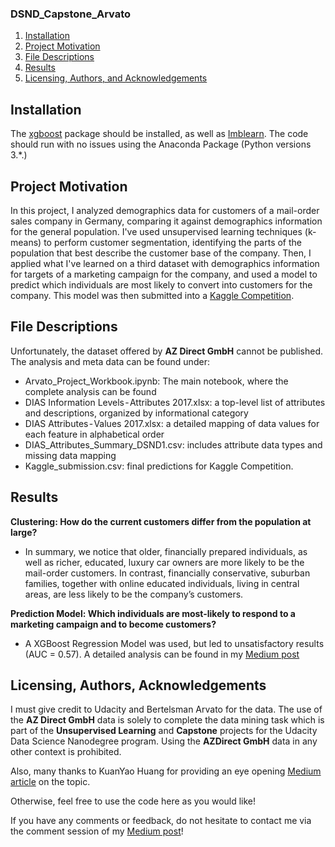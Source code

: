 ### DSND_Capstone_Arvato

1. [Installation](#installation)
2. [Project Motivation](#motivation)
3. [File Descriptions](#files)
4. [Results](#results)
5. [Licensing, Authors, and Acknowledgements](#licensing)

## Installation <a name="installation"></a>

The [xgboost](https://xgboost.readthedocs.io/en/latest/python/) package should be installed, as well as [Imblearn](https://imbalanced-learn.readthedocs.io/en/stable/).
The code should run with no issues using the Anaconda Package (Python versions 3.*.)

## Project Motivation<a name="motivation"></a>

In this project, I analyzed demographics data for customers of a mail-order sales company in Germany, comparing it against demographics information
for the general population. I've used unsupervised learning techniques (k-means) to perform customer segmentation, identifying the parts of the
population that best describe the customer base of the company. Then, I applied what I've learned on a third dataset with demographics 
information for targets of a marketing campaign for the company, and used a model to predict which individuals are most likely to convert into customers for the company. This model was then submitted into a [Kaggle Competition](https://www.kaggle.com/c/udacity-arvato-identify-customers/).

## File Descriptions <a name="files"></a>

Unfortunately, the dataset offered by **AZ Direct GmbH** cannot be published. The analysis and meta data can be found under:

- Arvato_Project_Workbook.ipynb: The main notebook, where the complete analysis can be found
- DIAS Information Levels - Attributes 2017.xlsx: a top-level list of attributes and descriptions, organized by informational category
- DIAS Attributes - Values 2017.xlsx: a detailed mapping of data values for each feature in alphabetical order
- DIAS_Attributes_Summary_DSND1.csv: includes attribute data types and missing data mapping
- Kaggle_submission.csv: final predictions for Kaggle Competition.

## Results<a name="results"></a>

**Clustering: How do the current customers differ from the population at large?**
* In summary, we notice that older, financially prepared individuals, as well as richer, educated, luxury car owners are more likely to be the mail-order customers. In contrast, financially conservative, suburban families, together with online educated individuals, living in central areas, are less likely to be the company’s customers.

**Prediction Model: Which individuals are most-likely to respond to a marketing campaign and to become customers?**
* A XGBoost Regression Model was used, but led to unsatisfactory results (AUC = 0.57). A detailed analysis can be found in my [Medium post](https://medium.com/@t.theoto/segmenting-customers-and-supporting-a-targeted-marketing-campaign-a-data-science-approach-60fe4eee2b06)

## Licensing, Authors, Acknowledgements<a name="licensing"></a>

I must give credit to Udacity and Bertelsman Arvato for the data. The use of the **AZ Direct GmbH** data is solely to complete the data mining task which is part of the **Unsupervised Learning** and **Capstone** projects for the Udacity Data Science Nanodegree program. Using the **AZDirect GmbH** data in any other context is prohibited.

Also, many thanks to KuanYao Huang for providing an eye opening [Medium article](https://towardsdatascience.com/udacity-data-scientice-nano-degree-capstone-project-create-customer-segmentation-report-for-852d3e6d3180) on the topic.

Otherwise, feel free to use the code here as you would like! 

If you have any comments or feedback, do not hesitate to contact me via the comment session of my [Medium post](https://medium.com/@t.theoto/segmenting-customers-and-supporting-a-targeted-marketing-campaign-a-data-science-approach-60fe4eee2b06)!
